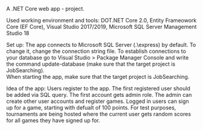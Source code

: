 A .NET Core web app - project.

Used working environment and tools: 
DOT.NET Core 2.0,
Entity Frameowork Core (EF Core),
Visual Studio 2017/2019,
Microsoft SQL Server Management Studio 18

Set up: 
The app connects to Microsoft SQL Server (.\express) by default. To change it, change the connection string file.
To establish connections to your database go to Visual Studio > Package Manager Console and write the command update-database (make sure that the target project is JobSearching).  
When starting the app, make sure that the target project is JobSearching.

Idea of the app:
Users register to the app. The first registered user should be added via SQL query. The first account gets admin role. The admin can create other user accounts and register games. Logged in users can sign up for a game, starting with defualt of 100 points. For test purposes, tournaments are being hosted where the current user gets random scores for all games they have signed up for.
